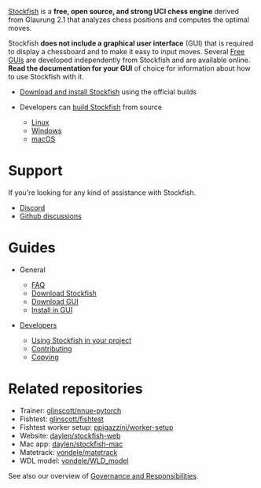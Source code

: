 [Stockfish](https://stockfishchess.org/) is a **free, open source, and strong UCI chess engine** derived from Glaurung 2.1 that analyzes chess positions and computes the optimal moves.

Stockfish **does not include a graphical user interface** (GUI) that is required to display a chessboard and to make it easy to input moves. Several [Free GUIs](Download-and-usage#free) are developed independently from Stockfish and are available online. 
**Read the documentation for your GUI** of choice for information about how to use Stockfish with it.

* [Download and install Stockfish](Download-and-usage#download-stockfish) using the official builds

* Developers can [build Stockfish](Compiling-from-source) from source
  * [Linux](Compiling-from-source#linux)
  * [Windows](Compiling-from-source#windows)
  * [macOS](Compiling-from-source#macos)

# Support

If you're looking for any kind of assistance with Stockfish.

* [Discord](https://discord.gg/GWDRS3kU6R)
* [Github discussions](https://github.com/official-stockfish/Stockfish/discussions/categories/q-a)

# Guides

* General
  * [FAQ](Stockfish-FAQ)
  * [Download Stockfish](Download-and-usage#download-stockfish)
  * [Download GUI](Download-and-usage#download-a-chess-gui)
  * [Install in GUI](Download-and-usage#install-in-a-chess-gui)

* [Developers](Developers)
  * [Using Stockfish in your project](Developers#using-stockfish-in-your-own-project)
  * [Contributing](Developers#participating-in-the-project)
  * [Copying](https://github.com/official-stockfish/Stockfish/blob/master/Copying.txt)

# Related repositories

* Trainer: [glinscott/nnue-pytorch](https://github.com/glinscott/nnue-pytorch)
* Fishtest: [glinscott/fishtest](https://github.com/glinscott/fishtest)
* Fishtest worker setup: [ppigazzini/worker-setup](https://github.com/ppigazzini/worker-setup)
* Website: [daylen/stockfish-web](https://github.com/daylen/stockfish-web)
* Mac app: [daylen/stockfish-mac](https://github.com/daylen/stockfish-mac)
* Matetrack: [vondele/matetrack](https://github.com/vondele/matetrack)
* WDL model: [vondele/WLD_model](https://github.com/vondele/WLD_model)

See also our overview of [Governance and Responsibilities](Governance-and-responsibilities).
